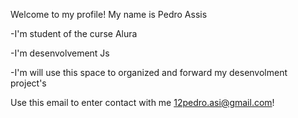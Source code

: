 Welcome to my profile!
My name is Pedro Assis

-I'm student of the curse Alura

-I'm desenvolvement Js

-I'm will use this space to organized and forward my desenvolment project's

Use this email to enter contact with me
12pedro.asi@gmail.com!
